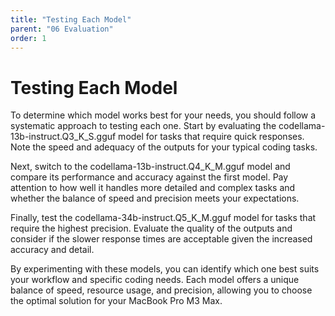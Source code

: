 ```yaml
---
title: "Testing Each Model"
parent: "06 Evaluation"
order: 1
---
```

# Testing Each Model

To determine which model works best for your needs, you should follow a systematic approach to testing each one. Start by evaluating the codellama-13b-instruct.Q3_K_S.gguf model for tasks that require quick responses. Note the speed and adequacy of the outputs for your typical coding tasks.

Next, switch to the codellama-13b-instruct.Q4_K_M.gguf model and compare its performance and accuracy against the first model. Pay attention to how well it handles more detailed and complex tasks and whether the balance of speed and precision meets your expectations.

Finally, test the codellama-34b-instruct.Q5_K_M.gguf model for tasks that require the highest precision. Evaluate the quality of the outputs and consider if the slower response times are acceptable given the increased accuracy and detail.

By experimenting with these models, you can identify which one best suits your workflow and specific coding needs. Each model offers a unique balance of speed, resource usage, and precision, allowing you to choose the optimal solution for your MacBook Pro M3 Max.
